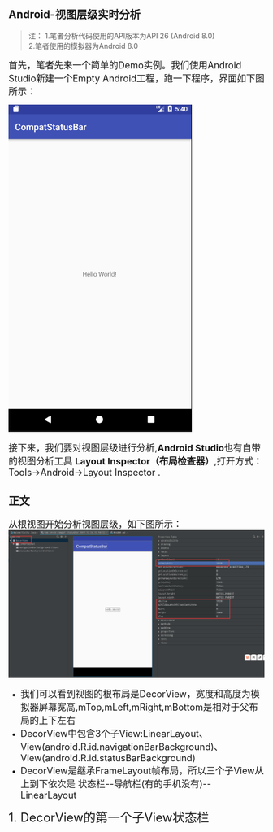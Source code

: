 ## Android-视图层级实时分析
>注：
 1.笔者分析代码使用的API版本为API 26 (Android 8.0)<br>
 2.笔者使用的模拟器为Android 8.0<br>

<font size = '4'></font>
<font size = '4'>首先，笔者先来一个简单的Demo实例。我们使用Android Studio新建一个Empty Android工程，跑一下程序，界面如下图所示：</font><br>

![demo.png](https://github.com/tuke0919/CompatStatusBar/blob/master/shotscreen/demo.png)<br>

<font size = '4'>接下来，我们要对视图层级进行分析,**Android Studio**也有自带的视图分析工具 **Layout Inspector（布局检查器）**,打开方式：Tools->Android->Layout Inspector .</font><br>

## 正文
<font size = '4'>从根视图开始分析视图层级，如下图所示：</font><br>
![decorview.png](https://github.com/tuke0919/CompatStatusBar/blob/master/shotscreen/decorview.png)<br>

* <font size = '4'>我们可以看到视图的根布局是DecorView，宽度和高度为模拟器屏幕宽高,mTop,mLeft,mRight,mBottom是相对于父布局的上下左右</font><br>
* <font size = '4'>DecorView中包含3个子View:LinearLayout、View(android.R.id.navigationBarBackground)、View(android.R.id.statusBarBackground)</font><br>
* <font size = '4'>DecorView是继承FrameLayout帧布局，所以三个子View从上到下依次是 状态栏--导航栏(有的手机没有)--LinearLayout</font><br>

<font size = '5'>1. DecorView的第一个子View状态栏</font><br>











